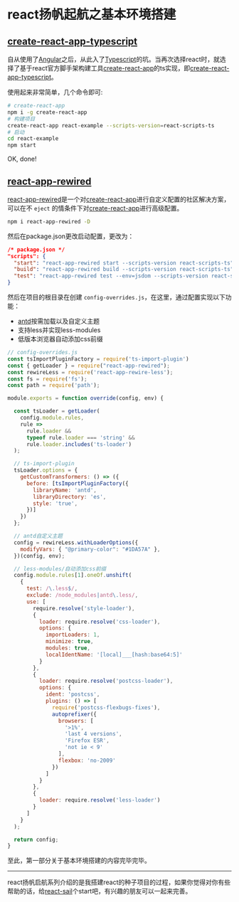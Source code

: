 # react扬帆起航之基本环境搭建

## [create-react-app-typescript](https://github.com/wmonk/create-react-app-typescript)
自从使用了[Angular](https://angular.io)之后，从此入了[Typescript](https://www.typescriptlang.org)的坑。当再次选择react时，就选择了基于react官方脚手架构建工具[create-react-app](https://github.com/facebook/create-react-app)的ts实现，即[create-react-app-typescript](https://github.com/wmonk/create-react-app-typescript)。

使用起来非常简单，几个命令即可:

```bash
# create-react-app
npm i -g create-react-app
# 构建项目
create-react-app react-example --scripts-version=react-scripts-ts
# 启动
cd react-example
npm start
```

OK, done!

## [react-app-rewired](https://github.com/timarney/react-app-rewired)
[react-app-rewired](https://github.com/timarney/react-app-rewired)是一个对[create-react-app](https://github.com/facebook/create-react-app)进行自定义配置的社区解决方案，可以在不 `eject` 的情条件下对[create-react-app](https://github.com/facebook/create-react-app)进行高级配置。

```bash
npm i react-app-rewired -D
```

然后在package.json更改启动配置，更改为：
```json
/* package.json */
"scripts": {
  "start": "react-app-rewired start --scripts-version react-scripts-ts",
  "build": "react-app-rewired build --scripts-version react-scripts-ts",
  "test": "react-app-rewired test --env=jsdom --scripts-version react-scripts-ts",
}
```

然后在项目的根目录在创建 `config-overrides.js`，在这里，通过配置实现以下功能：

+ [antd](https://ant.design)按需加载以及自定义主题
+ 支持less并实现less-modules
+ 低版本浏览器自动添加css前缀

```javascript
// config-overrides.js
const tsImportPluginFactory = require('ts-import-plugin')
const { getLoader } = require("react-app-rewired");
const rewireLess = require('react-app-rewire-less');
const fs = require('fs');
const path = require('path');

module.exports = function override(config, env) {

  const tsLoader = getLoader(
    config.module.rules,
    rule =>
      rule.loader &&
      typeof rule.loader === 'string' &&
      rule.loader.includes('ts-loader')
  );

  // ts-import-plugin
  tsLoader.options = {
    getCustomTransformers: () => ({
      before: [tsImportPluginFactory({
        libraryName: 'antd',
        libraryDirectory: 'es',
        style: 'true',
      })]
    })
  };

  // antd自定义主题
  config = rewireLess.withLoaderOptions({
    modifyVars: { "@primary-color": "#1DA57A" },
  })(config, env);

  // less-modules/自动添加css前缀
  config.module.rules[1].oneOf.unshift(
    {
      test: /\.less$/,
      exclude: /node_modules|antd\.less/,
      use: [
        require.resolve('style-loader'),
        {
          loader: require.resolve('css-loader'),
          options: {
            importLoaders: 1,
            minimize: true,
            modules: true,
            localIdentName: '[local]___[hash:base64:5]'
          }
        },
        {
          loader: require.resolve('postcss-loader'),
          options: {
            ident: 'postcss',
            plugins: () => [
              require('postcss-flexbugs-fixes'),
              autoprefixer({
                browsers: [
                  '>1%',
                  'last 4 versions',
                  'Firefox ESR',
                  'not ie < 9'
                ],
                flexbox: 'no-2009'
              })
            ]
          }
        },
        {
          loader: require.resolve('less-loader')
        }
      ]
    }
  );

  return config;
}
```

至此，第一部分关于基本环境搭建的内容完毕完毕。

***

react扬帆启航系列介绍的是我搭建react的种子项目的过程，如果你觉得对你有些帮助的话，给[react-sail](https://github.com/vdfor/react-sail)个start吧，有兴趣的朋友可以一起来完善。
